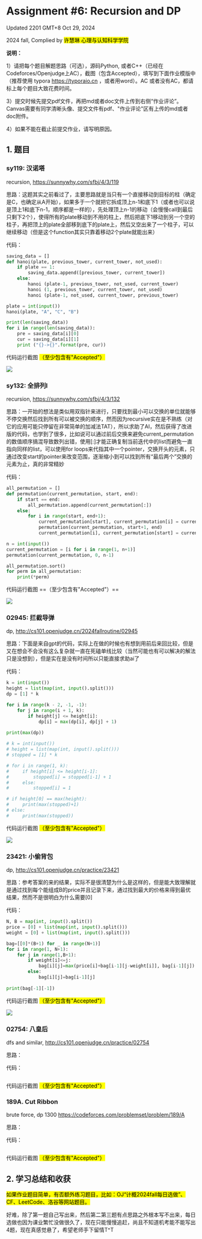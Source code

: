 # Assignment #6: Recursion and DP

Updated 2201 GMT+8 Oct 29, 2024

2024 fall, Complied by <mark>许慧琳 心理与认知科学学院</mark>



**说明：**

1）请把每个题目解题思路（可选），源码Python, 或者C++（已经在Codeforces/Openjudge上AC），截图（包含Accepted），填写到下面作业模版中（推荐使用 typora https://typoraio.cn ，或者用word）。AC 或者没有AC，都请标上每个题目大致花费时间。

3）提交时候先提交pdf文件，再把md或者doc文件上传到右侧“作业评论”。Canvas需要有同学清晰头像、提交文件有pdf、"作业评论"区有上传的md或者doc附件。

4）如果不能在截止前提交作业，请写明原因。



## 1. 题目

### sy119: 汉诺塔

recursion, https://sunnywhy.com/sfbj/4/3/119  

思路：这题其实之前看过了，主要思路就是当只有一个直接移动到目标的柱（确定是C，也确定从A开始），如果多于一个就把它拆成顶上n-1和底下1（或者也可以说是顶上1和底下n-1，顺序都是一样的），先处理顶上n-1的移动（会慢慢call到最后只剩下2个），使得所有的plate移动到不用的柱上，然后把底下1移动到另一个空的柱子，再把顶上的plate全部移到底下的plate上，然后又空出来了一个柱子，可以继续移动（但是这个function其实只靠着移动2个plate就能出来）



代码：

```python
saving_data = []
def hanoi(plate, previous_tower, current_tower, not_used):
    if plate == 1:
        saving_data.append([previous_tower, current_tower])        
    else:
        hanoi (plate-1, previous_tower, not_used, current_tower)
        hanoi (1, previous_tower, current_tower, not_used)
        hanoi (plate-1, not_used, current_tower, previous_tower)

plate = int(input())
hanoi(plate, "A", "C", "B")

print(len(saving_data))
for i in range(len(saving_data)):
    pre = saving_data[i][0]
    cur = saving_data[i][1]
    print ("{}->{}".format(pre, cur))

```



代码运行截图 <mark>（至少包含有"Accepted"）</mark>

<img src = "C:\Users\Lynn\Pictures\Screenshots\Screenshot 2024-11-05 001039.png">



### sy132: 全排列I

recursion, https://sunnywhy.com/sfbj/4/3/132

思路：一开始的想法是类似用双指针来进行，只要找到最小可以交换的单位就能够不停交换然后找到所有可以被交换的顺序，然而因为recursive实在是不熟练（对它的应用可能只停留在非常简单的加减法TAT），所以求助了AI，然后获得了改进版的代码，也学到了很多，比如说可以通过前后交换来避免current_permutation的数值顺序搞混导致数列出错，使用[:]才能正确复制当前迭代中的list而避免一直指向同样的list，可以使用for loops来代指其中一个pointer，交换开头的元素，只通过改变start的pointer来改变范围，逐渐缩小到可以找到所有“最后两个”交换的元素为止，真的非常精妙



代码：

```python
all_permutation = []
def permutation(current_permutation, start, end):
    if start == end:
        all_permutation.append(current_permutation[:])
    else:
        for i in range(start, end+1):
            current_permutation[start], current_permutation[i] = current_permutation[i], current_permutation[start]
            permutation(current_permutation, start+1, end)
            current_permutation[i], current_permutation[start] = current_permutation[start], current_permutation[i]

n = int(input())
current_permutation = [i for i in range(1, n+1)]
permutation(current_permutation, 0, n-1)

all_permutation.sort()
for perm in all_permutation:
    print(*perm)

```



代码运行截图 ==（至少包含有"Accepted"）==

<img src = "C:\Users\Lynn\Pictures\Screenshots\Screenshot 2024-11-05 011907.png">



### 02945: 拦截导弹 

dp, http://cs101.openjudge.cn/2024fallroutine/02945

思路：下面是来自gpt的代码，实际上在做的时候也有想到用前后来回比较，但是又在想会不会没有这么复杂就一直在死磕单线比较（当然可能也有可以解决的解法只是没想到），但是实在是没有时间所以只能直接求助ai了



代码：

```python
k = int(input())
height = list(map(int, input().split()))
dp = [1] * k

for i in range(k - 2, -1, -1):
    for j in range(i + 1, k):
        if height[j] <= height[i]:
            dp[i] = max(dp[i], dp[j] + 1)
 
print(max(dp))

# k = int(input())
# height = list(map(int, input().split()))
# stopped = [1] * k

# for i in range(1, k):
#     if height[i] <= height[i-1]:
#         stopped[i] = stopped[i-1] + 1
#     else: 
#         stopped[i] = 1

# if height[0] == max(height):
#     print(max(stopped)+1)
# else:
#     print(max(stopped))
```



代码运行截图 <mark>（至少包含有"Accepted"）</mark>

<img src = "C:\Users\Lynn\Pictures\Screenshots\Screenshot 2024-11-05 115226.png">



### 23421: 小偷背包 

dp, http://cs101.openjudge.cn/practice/23421

思路：参考答案的来的结果，实际不是很清楚为什么是这样的，但是能大致理解就是通过找到每个能组成B的price并且记录下来，通过找到最大的价格来得到最优结果，然而不是很明白为什么需要[0]



代码：

```python
N, B = map(int, input().split())
price = [0] + list(map(int, input().split()))
weight = [0] + list(map(int, input().split()))

bag=[[0]*(B+1) for _ in range(N+1)]
for i in range(1, N+1):
    for j in range(1,B+1):
        if weight[i]<=j:
            bag[i][j]=max(price[i]+bag[i-1][j-weight[i]], bag[i-1][j])
        else:
            bag[i][j]=bag[i-1][j]
            
print(bag[-1][-1])

```



代码运行截图 <mark>（至少包含有"Accepted"）</mark>

<img src = "C:\Users\Lynn\Pictures\Screenshots\Screenshot 2024-11-05 165008.png">



### 02754: 八皇后

dfs and similar, http://cs101.openjudge.cn/practice/02754

思路：



代码：

```python

```



代码运行截图 <mark>（至少包含有"Accepted"）</mark>





### 189A. Cut Ribbon 

brute force, dp 1300 https://codeforces.com/problemset/problem/189/A

思路：



代码：

```python

```



代码运行截图 <mark>（至少包含有"Accepted"）</mark>





## 2. 学习总结和收获

<mark>如果作业题目简单，有否额外练习题目，比如：OJ“计概2024fall每日选做”、CF、LeetCode、洛谷等网站题目。</mark>

好难，除了第一题自己写出来，然后第二第三题有点思路之外根本写不出来，每日选做也因为课业繁忙没做很久了，现在只能慢慢追赶，尚且不知道机考能不能写出4题，现在真感觉悬了，希望老师手下留情T^T



